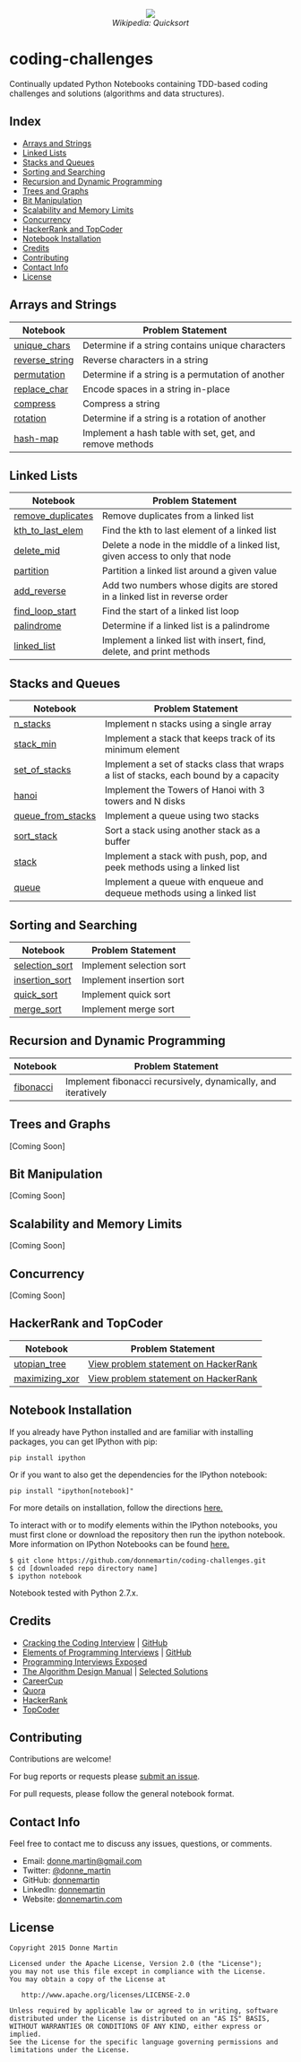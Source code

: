 <p align="center">
  <img src="http://upload.wikimedia.org/wikipedia/commons/6/6a/Sorting_quicksort_anim.gif">
  <br/>
  <i>Wikipedia: Quicksort</i>
</p>

coding-challenges
============

Continually updated Python Notebooks containing TDD-based coding challenges and solutions (algorithms and data structures).

## Index

* [Arrays and Strings](#arrays-and-strings)
* [Linked Lists](#linked-lists)
* [Stacks and Queues](#stacks-and-queues)
* [Sorting and Searching](#sorting-and-searching)
* [Recursion and Dynamic Programming](#recursion-and-dynamic-programming)
* [Trees and Graphs](#trees-and-graphs)
* [Bit Manipulation](#bit-manipulation)
* [Scalability and Memory Limits](#scalability-and-memory-limits)
* [Concurrency](#concurrency)
* [HackerRank and TopCoder](#hackerrank-and-topcoder)
* [Notebook Installation](#notebook-installation)
* [Credits](#credits)
* [Contributing](#contributing)
* [Contact Info](#contact-info)
* [License](#license)

## Arrays and Strings

| Notebook | Problem Statement |
|--------------------------------------------------------------------------------------------------------------|--------------------------------------------------------------------------------------------------------------------------------------------|
| [unique_chars](http://nbviewer.ipython.org/github/donnemartin/coding-challenges/blob/master/arrays_strings/unique_chars/unique_chars_solution.ipynb) | Determine if a string contains unique characters |
| [reverse_string](http://nbviewer.ipython.org/github/donnemartin/coding-challenges/blob/master/arrays_strings/reverse_string/reverse_string_solution.ipynb) | Reverse characters in a string |
| [permutation](http://nbviewer.ipython.org/github/donnemartin/coding-challenges/blob/master/arrays_strings/permutation/permutation_solution.ipynb) | Determine if a string is a permutation of another |
| [replace_char](http://nbviewer.ipython.org/github/donnemartin/coding-challenges/blob/master/arrays_strings/replace_char/replace_char_solution.ipynb) | Encode spaces in a string in-place |
| [compress](http://nbviewer.ipython.org/github/donnemartin/coding-challenges/blob/master/arrays_strings/compress/compress_solution.ipynb) | Compress a string |
| [rotation](http://nbviewer.ipython.org/github/donnemartin/coding-challenges/blob/master/arrays_strings/rotation/rotation_solution.ipynb) | Determine if a string is a rotation of another |
| [hash-map](http://nbviewer.ipython.org/github/donnemartin/coding-challenges/blob/master/arrays_strings/hash_map/hash_map_solution.ipynb) | Implement a hash table with set, get, and remove methods |

## Linked Lists

| Notebook | Problem Statement |
|--------------------------------------------------------------------------------------------------------------|--------------------------------------------------------------------------------------------------------------------------------------------|
| [remove_duplicates](http://nbviewer.ipython.org/github/donnemartin/coding-challenges/blob/master/linked_lists/remove_duplicates/remove_duplicates.ipynb) | Remove duplicates from a linked list |
| [kth_to_last_elem](http://nbviewer.ipython.org/github/donnemartin/coding-challenges/blob/master/linked_lists/kth_to_last_elem/kth_to_last_elem.ipynb) | Find the kth to last element of a linked list |
| [delete_mid](http://nbviewer.ipython.org/github/donnemartin/coding-challenges/blob/master/linked_lists/delete_mid/delete_mid.ipynb) | Delete a node in the middle of a linked list, given access to only that node |
| [partition](http://nbviewer.ipython.org/github/donnemartin/coding-challenges/blob/master/linked_lists/partition/partition.ipynb) | Partition a linked list around a given value |
| [add_reverse](http://nbviewer.ipython.org/github/donnemartin/coding-challenges/blob/master/linked_lists/add_reverse/add_reverse.ipynb) | Add two numbers whose digits are stored in a linked list in reverse order |
| [find_loop_start](http://nbviewer.ipython.org/github/donnemartin/coding-challenges/blob/master/linked_lists/find_loop_start/find_loop_start.ipynb) | Find the start of a linked list loop |
| [palindrome](http://nbviewer.ipython.org/github/donnemartin/coding-challenges/blob/master/linked_lists/palindrome/palindrome.ipynb) | Determine if a linked list is a palindrome |
| [linked_list](http://nbviewer.ipython.org/github/donnemartin/coding-challenges/blob/master/linked_lists/linked_list/linked_list.ipynb) | Implement a linked list with insert, find, delete, and print methods |

## Stacks and Queues

| Notebook | Problem Statement |
|--------------------------------------------------------------------------------------------------------------|--------------------------------------------------------------------------------------------------------------------------------------------|
| [n_stacks](http://nbviewer.ipython.org/github/donnemartin/coding-challenges/blob/master/stacks_queues/n_stacks/n_stacks.ipynb) | Implement n stacks using a single array |
| [stack_min](http://nbviewer.ipython.org/github/donnemartin/coding-challenges/blob/master/stacks_queues/stack_min/stack_min.ipynb) | Implement a stack that keeps track of its minimum element |
| [set_of_stacks](http://nbviewer.ipython.org/github/donnemartin/coding-challenges/blob/master/stacks_queues/set_of_stacks/set_of_stacks.ipynb) | Implement a set of stacks class that wraps a list of stacks, each bound by a capacity |
| [hanoi](http://nbviewer.ipython.org/github/donnemartin/coding-challenges/blob/master/stacks_queues/hanoi/hanoi.ipynb) | Implement the Towers of Hanoi with 3 towers and N disks |
| [queue_from_stacks](http://nbviewer.ipython.org/github/donnemartin/coding-challenges/blob/master/stacks_queues/queue_from_stacks/queue_from_stacks.ipynb) | Implement a queue using two stacks |
| [sort_stack](http://nbviewer.ipython.org/github/donnemartin/coding-challenges/blob/master/stacks_queues/sort_stack/sort_stack.ipynb) | Sort a stack using another stack as a buffer |
| [stack](http://nbviewer.ipython.org/github/donnemartin/coding-challenges/blob/master/stacks_queues/stack/stack.ipynb) | Implement a stack with push, pop, and peek methods using a linked list |
| [queue](http://nbviewer.ipython.org/github/donnemartin/coding-challenges/blob/master/stacks_queues/queue_list/queue_list.ipynb) | Implement a queue with enqueue and dequeue methods using a linked list |

## Sorting and Searching

| Notebook | Problem Statement |
|--------------------------------------------------------------------------------------------------------------|--------------------------------------------------------------------------------------------------------------------------------------------|
| [selection_sort](http://nbviewer.ipython.org/github/donnemartin/coding-challenges/blob/master/sorting_searching/selection_sort/selection_sort.ipynb#) | Implement selection sort |
| [insertion_sort](http://nbviewer.ipython.org/github/donnemartin/coding-challenges/blob/master/sorting_searching/insertion_sort/insertion_sort.ipynb#) | Implement insertion sort |
| [quick_sort](http://nbviewer.ipython.org/github/donnemartin/coding-challenges/blob/master/sorting_searching/quick_sort/quick_sort.ipynb#) | Implement quick sort |
| [merge_sort](http://nbviewer.ipython.org/github/donnemartin/coding-challenges/blob/master/sorting_searching/merge_sort/merge_sort.ipynb#) | Implement merge sort |

## Recursion and Dynamic Programming

| Notebook | Problem Statement |
|--------------------------------------------------------------------------------------------------------------|--------------------------------------------------------------------------------------------------------------------------------------------|
| [fibonacci](http://nbviewer.ipython.org/github/donnemartin/coding-challenges/blob/master/recursion_dynamic/fibonacci.ipynb#) | Implement fibonacci recursively, dynamically, and iteratively |

## Trees and Graphs

[Coming Soon]

## Bit Manipulation

[Coming Soon]

## Scalability and Memory Limits

[Coming Soon]

## Concurrency

[Coming Soon]

## HackerRank and TopCoder

| Notebook | Problem Statement |
|--------------------------------------------------------------------------------------------------------------|--------------------------------------------------------------------------------------------------------------------------------------------|
| [utopian_tree](http://nbviewer.ipython.org/github/donnemartin/coding-challenges/blob/master/hackerrank_topcoder/utopian_tree/utopian_tree.ipynb) | [View problem statement on HackerRank](https://www.hackerrank.com/challenges/utopian-tree) |
| [maximizing_xor](http://nbviewer.ipython.org/github/donnemartin/coding-challenges/blob/master/hackerrank_topcoder/maximizing_xor/maximizing_xor.ipynb) | [View problem statement on HackerRank](https://www.hackerrank.com/challenges/maximizing-xor) |

## Notebook Installation

If you already have Python installed and are familiar with installing packages, you can get IPython with pip:

```
pip install ipython
```

Or if you want to also get the dependencies for the IPython notebook:

```
pip install "ipython[notebook]"
```

For more details on installation, follow the directions [here.](http://ipython.org/install.html)

To interact with or to modify elements within the IPython notebooks, you must first clone or download the repository then run the ipython notebook.  More information on IPython Notebooks can be found [here.](http://ipython.org/notebook.html)

```
$ git clone https://github.com/donnemartin/coding-challenges.git
$ cd [downloaded repo directory name]
$ ipython notebook
```

Notebook tested with Python 2.7.x.

## Credits

* [Cracking the Coding Interview](http://www.amazon.com/Cracking-Coding-Interview-Programming-Questions/dp/098478280X) | [GitHub](https://github.com/gaylemcd/ctci)
* [Elements of Programming Interviews](http://www.amazon.com/Elements-Programming-Interviews-Insiders-Guide/dp/1479274836) | [GitHub](https://github.com/epibook/epibook.github.io)
* [Programming Interviews Exposed](http://www.amazon.com/gp/product/1118261364/)
* [The Algorithm Design Manual](http://www.amazon.com/Algorithm-Design-Manual-Steve-Skiena/dp/0387948600) | [Selected Solutions](http://www.algorithm.cs.sunysb.edu/algowiki/index.php/The_Algorithms_Design_Manual_(Second_Edition))
* [CareerCup](http://www.careercup.com/)
* [Quora](http://www.quora.com/)
* [HackerRank](https://www.hackerrank.com)
* [TopCoder](https://www.topcoder.com/)

## Contributing

Contributions are welcome!

For bug reports or requests please [submit an issue](https://github.com/donnemartin/data-science-ipython-notebooks/issues).

For pull requests, please follow the general notebook format.

## Contact Info

Feel free to contact me to discuss any issues, questions, or comments.

* Email: [donne.martin@gmail.com](mailto:donne.martin@gmail.com)
* Twitter: [@donne_martin](https://twitter.com/donne_martin)
* GitHub: [donnemartin](https://github.com/donnemartin)
* LinkedIn: [donnemartin](https://www.linkedin.com/in/donnemartin)
* Website: [donnemartin.com](http://donnemartin.com)

## License

    Copyright 2015 Donne Martin

    Licensed under the Apache License, Version 2.0 (the "License");
    you may not use this file except in compliance with the License.
    You may obtain a copy of the License at

       http://www.apache.org/licenses/LICENSE-2.0

    Unless required by applicable law or agreed to in writing, software
    distributed under the License is distributed on an "AS IS" BASIS,
    WITHOUT WARRANTIES OR CONDITIONS OF ANY KIND, either express or implied.
    See the License for the specific language governing permissions and
    limitations under the License.
